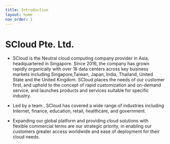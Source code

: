 ```yaml
---
title: Introduction
layout: home
nav_order: 1
---
```


# SCloud Pte. Ltd.

- SCloud is the Neutral cloud computing company provider in Asia, headquartered in Singapore. Since 2016, the company has grown rapidly organically with over 18 data centers across key business markets including Singapore,Taiwan, Japan, India, Thailand, United State and the United Kingdom. SCloud places the needs of our customer first, and uphold to the concept of rapid customization and on-demand service, and launches products and services suitable for specific industry.

- Led by a team , SCloud has covered a wide range of industries including Internet, finance, education, retail, healthcare, and government.

- Expanding our global platform and providing cloud solutions with flexible commercial terms are our strategic priority, in enabling our customers greater access worldwide and ease of deployment for their cloud needs.